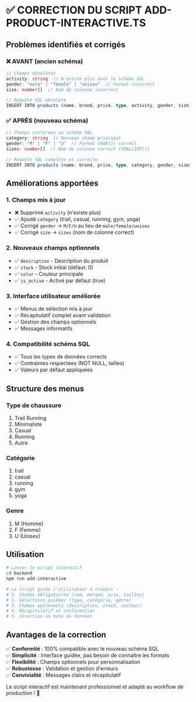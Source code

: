 # ✅ CORRECTION DU SCRIPT ADD-PRODUCT-INTERACTIVE.TS

## Problèmes identifiés et corrigés

### ❌ AVANT (ancien schéma)

```typescript
// Champs obsolètes
activity: string  // N'existe plus dans le schéma SQL
gender: "male" | "female" | "unisex"  // Format incorrect
size: number[]  // Nom de colonne incorrect

// Requête SQL obsolète
INSERT INTO products (name, brand, price, type, activity, gender, size)
```

### ✅ APRÈS (nouveau schéma)

```typescript
// Champs conformes au schéma SQL
category: string  // Nouveau champ principal
gender: "M" | "F" | "U"  // Format CHAR(1) correct
sizes: number[]  // Nom de colonne correct (SMALLINT[])

// Requête SQL complète et correcte
INSERT INTO products (name, brand, price, type, category, gender, sizes, is_active, stock, description, color)
```

## Améliorations apportées

### 1. **Champs mis à jour**

- ❌ Supprimé `activity` (n'existe plus)
- ✅ Ajouté `category` (trail, casual, running, gym, yoga)
- ✅ Corrigé `gender` → `M/F/U` au lieu de `male/female/unisex`
- ✅ Corrigé `size` → `sizes` (nom de colonne correct)

### 2. **Nouveaux champs optionnels**

- ✅ `description` - Description du produit
- ✅ `stock` - Stock initial (défaut: 0)
- ✅ `color` - Couleur principale
- ✅ `is_active` - Activé par défaut (true)

### 3. **Interface utilisateur améliorée**

- ✅ Menus de sélection mis à jour
- ✅ Récapitulatif complet avant validation
- ✅ Gestion des champs optionnels
- ✅ Messages informatifs

### 4. **Compatibilité schéma SQL**

- ✅ Tous les types de données corrects
- ✅ Contraintes respectées (NOT NULL, tailles)
- ✅ Valeurs par défaut appliquées

## Structure des menus

### Type de chaussure

1. Trail Running
2. Minimaliste
3. Casual
4. Running
5. Autre

### Catégorie

1. trail
2. casual
3. running
4. gym
5. yoga

### Genre

1. M (Homme)
2. F (Femme)
3. U (Unisex)

## Utilisation

```bash
# Lancer le script interactif
cd backend
npm run add-interactive

# Le script guide l'utilisateur à travers :
# 1. Champs obligatoires (nom, marque, prix, tailles)
# 2. Sélections guidées (type, catégorie, genre)
# 3. Champs optionnels (description, stock, couleur)
# 4. Récapitulatif et confirmation
# 5. Insertion en base de données
```

## Avantages de la correction

✅ **Conformité** : 100% compatible avec le nouveau schéma SQL  
✅ **Simplicité** : Interface guidée, pas besoin de connaître les formats  
✅ **Flexibilité** : Champs optionnels pour personnalisation  
✅ **Robustesse** : Validation et gestion d'erreurs  
✅ **Convivialité** : Messages clairs et récapitulatif

Le script interactif est maintenant professionnel et adapté au workflow de production ! 🚀
